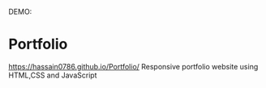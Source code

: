 DEMO:
# Portfolio
https://hassain0786.github.io/Portfolio/ 
Responsive portfolio website using HTML,CSS and JavaScript
